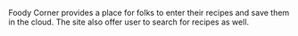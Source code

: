 Foody Corner provides a place for folks to enter their recipes and save them in the cloud.
The site also offer user to search for recipes as well. 